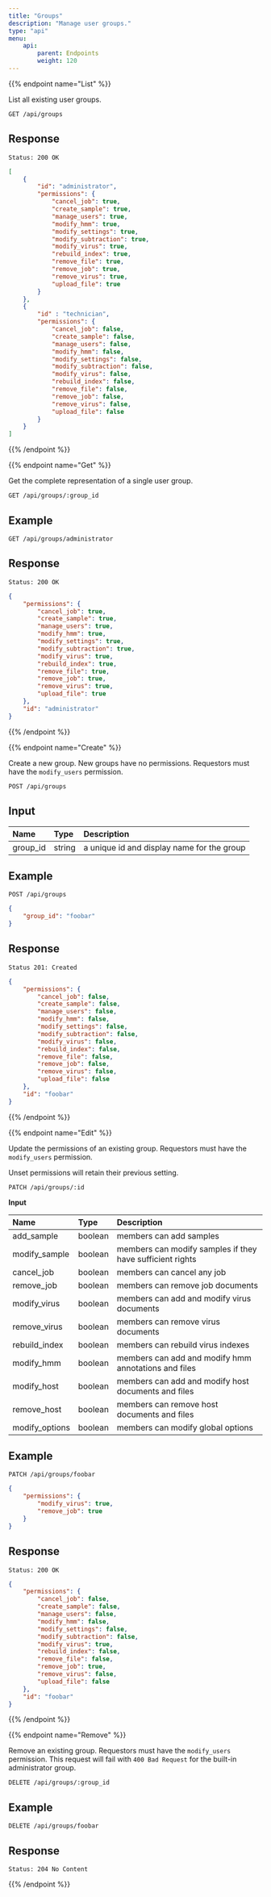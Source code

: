 ```yaml
---
title: "Groups"
description: "Manage user groups."
type: "api"
menu:
    api:
        parent: Endpoints
        weight: 120
---
```


{{% endpoint name="List" %}}

List all existing user groups.

```
GET /api/groups
```

## Response

```
Status: 200 OK
```

```json
[
    {
        "id": "administrator",
		"permissions": {
			"cancel_job": true,
			"create_sample": true,
			"manage_users": true,
			"modify_hmm": true,
			"modify_settings": true,
			"modify_subtraction": true,
			"modify_virus": true,
			"rebuild_index": true,
			"remove_file": true,
			"remove_job": true,
			"remove_virus": true,
			"upload_file": true
		}
	},
    {
        "id" : "technician",
        "permissions": {
			"cancel_job": false,
			"create_sample": false,
			"manage_users": false,
			"modify_hmm": false,
			"modify_settings": false,
			"modify_subtraction": false,
			"modify_virus": false,
			"rebuild_index": false,
			"remove_file": false,
			"remove_job": false,
			"remove_virus": false,
			"upload_file": false
		}
    }
]
```

{{% /endpoint %}}


{{% endpoint name="Get" %}}

Get the complete representation of a single user group.

```
GET /api/groups/:group_id
```

## Example

```
GET /api/groups/administrator
```

## Response

```
Status: 200 OK
```

```json
{
	"permissions": {
		"cancel_job": true,
		"create_sample": true,
		"manage_users": true,
		"modify_hmm": true,
		"modify_settings": true,
		"modify_subtraction": true,
		"modify_virus": true,
		"rebuild_index": true,
		"remove_file": true,
		"remove_job": true,
		"remove_virus": true,
		"upload_file": true
	},
	"id": "administrator"
}
```

{{% /endpoint %}}


{{% endpoint name="Create" %}}

Create a new group. New groups have no permissions. Requestors must have the ``modify_users`` permission.

```
POST /api/groups
```

## Input

| Name     | Type   | Description                                 |
| :------- | :----- | :------------------------------------------ |
| group_id | string | a unique id and display name for the group  |

## Example

```
POST /api/groups
```

```json
{
    "group_id": "foobar"
}
```

## Response

```
Status 201: Created
```

```json
{
	"permissions": {
		"cancel_job": false,
		"create_sample": false,
		"manage_users": false,
		"modify_hmm": false,
		"modify_settings": false,
		"modify_subtraction": false,
		"modify_virus": false,
		"rebuild_index": false,
		"remove_file": false,
		"remove_job": false,
		"remove_virus": false,
		"upload_file": false
	},
	"id": "foobar"
}
```

{{% /endpoint %}}


{{% endpoint name="Edit" %}}

Update the permissions of an existing group. Requestors must have the ``modify_users`` permission.

Unset permissions will retain their previous setting.

```
PATCH /api/groups/:id
```

**Input**

| Name            | Type    | Description                                               |
| :-------------- | :------ | :-------------------------------------------------------- |
| add_sample      | boolean | members can add samples                                   |
| modify_sample   | boolean | members can modify samples if they have sufficient rights |
| cancel_job      | boolean | members can cancel any job                                |
| remove_job      | boolean | members can remove job documents                          |
| modify_virus    | boolean | members can add and modify virus documents                |
| remove_virus    | boolean | members can remove virus documents                        |
| rebuild_index   | boolean | members can rebuild virus indexes                         |
| modify_hmm      | boolean | members can add and modify hmm annotations and files      |
| modify_host     | boolean | members can add and modify host documents and files       |
| remove_host     | boolean | members can remove host documents and files               |
| modify_options  | boolean | members can modify global options                         |

## Example

```
PATCH /api/groups/foobar
```

```json
{
	"permissions": {
		"modify_virus": true,
		"remove_job": true
	}
}
```

## Response

```
Status: 200 OK
```

```json
{
	"permissions": {
		"cancel_job": false,
		"create_sample": false,
		"manage_users": false,
		"modify_hmm": false,
		"modify_settings": false,
		"modify_subtraction": false,
		"modify_virus": true,
		"rebuild_index": false,
		"remove_file": false,
		"remove_job": true,
		"remove_virus": false,
		"upload_file": false
	},
	"id": "foobar"
}
```

{{% /endpoint %}}


{{% endpoint name="Remove" %}}

Remove an existing group. Requestors must have the ``modify_users`` permission. This request will fail with ``400 Bad Request`` for the built-in administrator group.

```
DELETE /api/groups/:group_id
```

## Example

```
DELETE /api/groups/foobar
```

## Response

```
Status: 204 No Content
```

{{% /endpoint %}}
